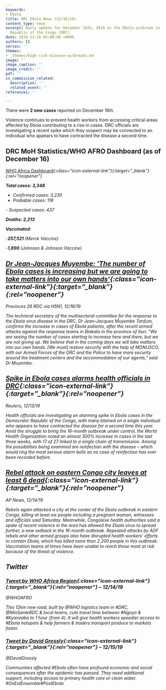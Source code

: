 ```yaml
---
keywords:
- Ebola
title: DRC Ebola News (12/16/19)
content_type: news
excerpt: Daily update for December 16th, 2019 on the Ebola outbreak in eastern Democratic
  Republic of the Congo (DRC)
date: 2019-12-16 05:00:00 +0000
authors: []
series: ''
themes:
- _themes/high-risk-disease-outbreaks.md
image: ''
image_caption: ''
image_credit: ''
pdf: ''
is_commission_related:
  description: ''
  related_event: ''
references: ''

---
```

There were **2 new cases** reported on December 16th.

Violence continues to prevent health workers from accessing critical areas affected by Ebola contributing to a rise in cases. DRC officials are investigating a recent spike which they suspect may be connected to an individual who appears to have contracted the disease a second time.

## DRC MoH Statistics/WHO AFRO Dashboard (as of December 16)

[WHO Africa Dashboard](http://who.maps.arcgis.com/apps/opsdashboard/index.html#/e70c3804f6044652bc37cce7d8fcef6c)<i/>{:class=”icon-external-link”}{:target=”_blank”}{:rel=”noopener”}

**Total cases: 3,348**

* Confirmed cases: 3,230
* Probable cases: 118

\- Suspected cases: 437

**Deaths: 2,213**

**Vaccinated**:

\-**257,521** (Merck Vaccine)

\-**1,890** (Johnson & Johnson Vaccine)

## [Dr Jean-Jacques Muyembe: 'The number of Ebola cases is increasing but we are going to take matters into our own hands'](https://crofsblogs.typepad.com/h5n1/2019/12/drc-dr-jean-jacques-muyembe-the-number-of-ebola-cases-is-increasing-but-we-are-going-to-take-matters-into-our-own-hands.html)<i/>{:class=”icon-external-link”}{:target=”_blank”}{:rel=”noopener”}

_Provinces 26 RDC via H5N1, 12/16/19_

The technical secretary of the multisectoral committee for the response to the Ebola virus disease in the DRC, Dr Jean-Jacques Muyembe Tanfum, confirms the increase in cases of Ebola patients, after the recent armed attacks against the response teams in Biakato in the province of Ituri. "We are seeing the number of cases starting to increase here and there, but we are not giving up. We believe that in the coming days we will take matters into our own hands. \[We must\] restore security with the help of MONUSCO, with our Armed Forces of the DRC and the Police to have more security around the treatment centers and the accommodation of our agents," said Dr Muyembe.

## [Spike in Ebola cases alarms health officials in DRC](https://www.theguardian.com/global-development/2019/dec/13/spike-ebola-cases-alarms-health-officials-drc)<i/>{:class=”icon-external-link”}{:target=”_blank”}{:rel=”noopener”}

_Reuters, 12/13/19_

Health officials are investigating an alarming spike in Ebola cases in the Democratic Republic of the Congo, with many blamed on a single individual who appears to have contracted the disease for a second time this year. Amid the struggle to bring the 16-month outbreak under control, the World Health Organization noted an almost 300% increase in cases in the last three weeks, with 17 of 27 linked to a single chain of transmission. Among the possibilities being examined are reinfection with the disease – which would ring the most serious alarm bells as no case of reinfection has ever been recorded before.

## [Rebel attack on eastern Congo city leaves at least 6 dead](https://apnews.com/974e858d113eac123ae36e7094517596)<i/>{:class=”icon-external-link”}{:target=”_blank”}{:rel=”noopener”}

_AP News, 12/14/19_

Rebels again attacked a city at the center of the Ebola outbreak in eastern Congo, killing at least six people including a pregnant woman, witnesses and officials said Saturday. Meanwhile, Congolese health authorities said a spate of recent violence in the area has allowed the Ebola virus to spread further, a new setback in the 16-month outbreak. Repeated attacks by ADF rebels and other armed groups also have disrupted health workers’ efforts to contain Ebola, which has killed more than 2,200 people in this outbreak. Vaccination teams at times have been unable to reach those most at risk because of the threat of violence.

## Twitter

### [Tweet by WHO Africa Region](https://twitter.com/WHOAFRO/status/1205898733944233989)<i/>{:class=”icon-external-link”}{:target=”_blank”}{:rel=”noopener”} – 12/14/19

@WHOAFRO

This 12km new road, built by @WHO logistics team in #DRC, @MinSanteRDC & local teams, cuts travel time between #Ngoyo & #Kyanzaba to 1 hour (from 4). It will give health workers speedier access to #Ebola hotspots & help farmers & traders transport produce to markets faster.

### [Tweet by David Gressly](https://twitter.com/DavidGressly/status/1206082567914639360)<i/>{:class=”icon-external-link”}{:target=”_blank”}{:rel=”noopener”} – 12/15/19

@DavidGressly

Communities affected #Ebola often have profound economic and social consequences after the epidemic has passed. They need additional support, including access to primary health care or clean water. #OnEstEnsemble#PostEbola
